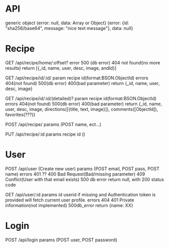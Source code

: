 API
======
generic object
{error: null, data: Array or Object}
{error: {id: "sha256/base64", message: "nice text message"}, data: null}

Recipe
========
GET /api/recipe/home/:offset?
  error
    500 (db error)
    404 not found(no more results)
  return [{_id, name, user, desc, image, andId}]

GET /api/recipe/id/:id/
  param recipe id(format:BSON.ObjectId)
  errors
      404(not found)
      500(db error)
      400(bad parameter)
  return {_id, name, user, desc, image}

GET /api/recipe/id/:id/(detailed)?
  param recipe id(format:BSON.ObjectId)
  errors
      404(not found)
      500(db error)
      400(bad parameter)
  return {_id, name, user, desc, image, directions([{title, text, image}]), comments([ObjectId]), favorites(???)}

POST /api/recipe/
  params (POST name, ect...)

PUT /api/recipe/:id
  params recipe id ()

User
======
POST /api/user (Create new user)
  params (POST email, POST pass, POST name)
  errors
    401 ??
    400 Bad Request(Bad/missing parameter)
    409 Conflict(User with that email exists)
    500 db error
  return null, with 200 status code

GET /api/user/:id
    params id userid if missing and Authentication token is
      provided will fetch current user profile.
    errors
      404
      401 Private information(not implemented)
      500db_error
    return {name: XX}

Login
======
POST /api/login
  params (POST user, POST password)
